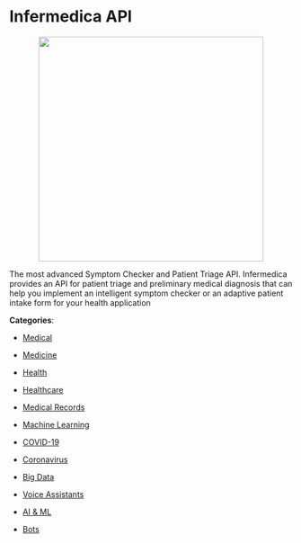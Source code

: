 # Infermedica API
<p align="center">
    <img width="400" src="https://raw.githubusercontent.com/apis-list/apis-list/apis/infermedica-api/logo_256x256.png" />
</p>

The most advanced Symptom Checker and Patient Triage API. Infermedica provides an API for patient triage and preliminary medical diagnosis that can help you implement an intelligent symptom checker or an adaptive patient intake form for your health application



**Categories**:

- [Medical](https://github.com/apis-list/apis-list#medical)

- [Medicine](https://github.com/apis-list/apis-list#medicine)

- [Health](https://github.com/apis-list/apis-list#health)

- [Healthcare](https://github.com/apis-list/apis-list#healthcare)

- [Medical Records](https://github.com/apis-list/apis-list#medical-records)

- [Machine Learning](https://github.com/apis-list/apis-list#machine-learning)

- [COVID-19](https://github.com/apis-list/apis-list#covid-19)

- [Coronavirus](https://github.com/apis-list/apis-list#coronavirus)

- [Big Data](https://github.com/apis-list/apis-list#big-data)

- [Voice Assistants](https://github.com/apis-list/apis-list#voice-assistants)

- [AI & ML](https://github.com/apis-list/apis-list#ai-and-ml)

- [Bots](https://github.com/apis-list/apis-list#bots)



